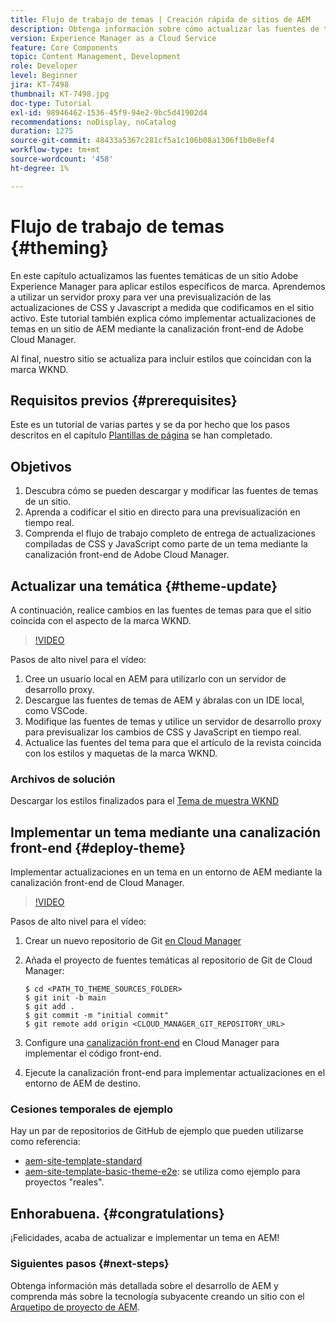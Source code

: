 ```yaml
---
title: Flujo de trabajo de temas | Creación rápida de sitios de AEM
description: Obtenga información sobre cómo actualizar las fuentes de temas de un sitio de Adobe Experience Manager para aplicar estilos específicos de marca. Aprenda a utilizar un servidor proxy para ver una vista previa activa de las actualizaciones de CSS y Javascript. Este tutorial también explica cómo implementar actualizaciones de temas en un sitio de AEM mediante la canalización front-end de Adobe Cloud Manager.
version: Experience Manager as a Cloud Service
feature: Core Components
topic: Content Management, Development
role: Developer
level: Beginner
jira: KT-7498
thumbnail: KT-7498.jpg
doc-type: Tutorial
exl-id: 98946462-1536-45f9-94e2-9bc5d41902d4
recommendations: noDisplay, noCatalog
duration: 1275
source-git-commit: 48433a5367c281cf5a1c106b08a1306f1b0e8ef4
workflow-type: tm+mt
source-wordcount: '458'
ht-degree: 1%

---
```


# Flujo de trabajo de temas {#theming}

En este capítulo actualizamos las fuentes temáticas de un sitio Adobe Experience Manager para aplicar estilos específicos de marca. Aprendemos a utilizar un servidor proxy para ver una previsualización de las actualizaciones de CSS y Javascript a medida que codificamos en el sitio activo. Este tutorial también explica cómo implementar actualizaciones de temas en un sitio de AEM mediante la canalización front-end de Adobe Cloud Manager.

Al final, nuestro sitio se actualiza para incluir estilos que coincidan con la marca WKND.

## Requisitos previos {#prerequisites}

Este es un tutorial de varias partes y se da por hecho que los pasos descritos en el capítulo [Plantillas de página](./page-templates.md) se han completado.

## Objetivos

1. Descubra cómo se pueden descargar y modificar las fuentes de temas de un sitio.
1. Aprenda a codificar el sitio en directo para una previsualización en tiempo real.
1. Comprenda el flujo de trabajo completo de entrega de actualizaciones compiladas de CSS y JavaScript como parte de un tema mediante la canalización front-end de Adobe Cloud Manager.

## Actualizar una temática {#theme-update}

A continuación, realice cambios en las fuentes de temas para que el sitio coincida con el aspecto de la marca WKND.

>[!VIDEO](https://video.tv.adobe.com/v/332918?quality=12&learn=on)

Pasos de alto nivel para el vídeo:

1. Cree un usuario local en AEM para utilizarlo con un servidor de desarrollo proxy.
1. Descargue las fuentes de temas de AEM y ábralas con un IDE local, como VSCode.
1. Modifique las fuentes de temas y utilice un servidor de desarrollo proxy para previsualizar los cambios de CSS y JavaScript en tiempo real.
1. Actualice las fuentes del tema para que el artículo de la revista coincida con los estilos y maquetas de la marca WKND.

### Archivos de solución

Descargar los estilos finalizados para el [Tema de muestra WKND](assets/theming/WKND-THEME-src-1.1.zip)

## Implementar un tema mediante una canalización front-end {#deploy-theme}

Implementar actualizaciones en un tema en un entorno de AEM mediante la canalización front-end de Cloud Manager.

>[!VIDEO](https://video.tv.adobe.com/v/338722?quality=12&learn=on)

Pasos de alto nivel para el vídeo:

1. Crear un nuevo repositorio de Git [en Cloud Manager](https://experienceleague.adobe.com/docs/experience-manager-cloud-manager/using/managing-code/cloud-manager-repositories.html)
1. Añada el proyecto de fuentes temáticas al repositorio de Git de Cloud Manager:

   ```shell
   $ cd <PATH_TO_THEME_SOURCES_FOLDER>
   $ git init -b main
   $ git add .
   $ git commit -m "initial commit"
   $ git remote add origin <CLOUD_MANAGER_GIT_REPOSITORY_URL>
   ```

1. Configure una [canalización front-end](https://experienceleague.adobe.com/docs/experience-manager-cloud-service/implementing/using-cloud-manager/cicd-pipelines/introduction-ci-cd-pipelines.html) en Cloud Manager para implementar el código front-end.
1. Ejecute la canalización front-end para implementar actualizaciones en el entorno de AEM de destino.

### Cesiones temporales de ejemplo

Hay un par de repositorios de GitHub de ejemplo que pueden utilizarse como referencia:

* [aem-site-template-standard](https://github.com/adobe/aem-site-template-standard)
* [aem-site-template-basic-theme-e2e](https://github.com/adobe/aem-site-template-basic-theme-e2e): se utiliza como ejemplo para proyectos &quot;reales&quot;.

## Enhorabuena. {#congratulations}

¡Felicidades, acaba de actualizar e implementar un tema en AEM!

### Siguientes pasos {#next-steps}

Obtenga información más detallada sobre el desarrollo de AEM y comprenda más sobre la tecnología subyacente creando un sitio con el [Arquetipo de proyecto de AEM](../project-archetype/overview.md).
